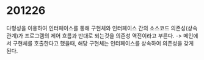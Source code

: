 # 201226

다형성을 이용하여 인터페이스를 통해 구현체와 인터페이스 간의 소스코드 의존성(상속 관계)가 프로그램의 제어 흐름과 반대로 되는것을
의존성 역전이라고 부른다.
-> 메인에서 구현체를 호출한다고 했을때, 해당 구현체는 인터페이스를 상속하여 의존성을 갖게 된다.
